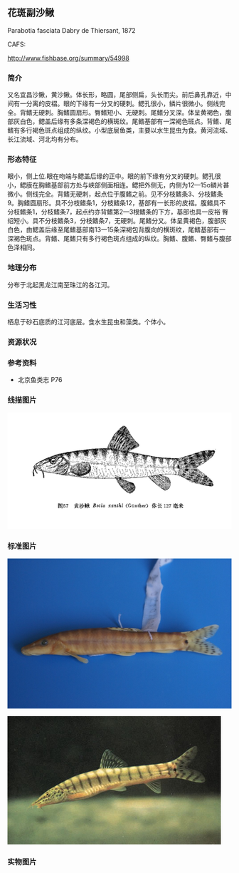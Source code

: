 ## 花斑副沙鳅

Parabotia fasciata  Dabry de Thiersant, 1872

CAFS:

<http://www.fishbase.org/summary/54998>

### 简介

又名宜昌沙鳅，黄沙鳅。体长形，略圆，尾部侧扁，头长而尖。前后鼻孔靠近，中间有一分离的皮褶。眼的下缘有一分叉的硬刺。鳃孔很小，鳞片很微小。侧线完全。背鳍无硬刺。胸鳍圆扇形。臀鳍短小、无硬刺。尾鳍分叉深。体呈黄褐色，腹部灰白色，鳃盖后缘有多条深褐色的横斑纹。尾鳍基部有一深褐色斑点。背鳍、尾鳍有多行褐色斑点组成的纵纹。小型底层鱼类，主要以水生昆虫为食。黄河流域、长江流域、河北均有分布。

### 形态特征

眼小，侧上位.眼在吻端与鳃盖后缘的正中。眼的前下缘有分叉的硬刺。鳃孔很小，鳃膜在胸鳍基部前方处与峡部侧面相连。鳃把外侧无，内侧为12—15o鳞片甚微小。侧线完全。背鳍无硬刺，起点位于腹鳍之前。见不分枝鳍条3、分枝鳍条9。胸鳍圆扇形。具不分枝鳍条1，分枝鳍条12，基部有一长形的皮褶。腹鳍具不分枝鳍条1，分枝鳍条7，起点约亦背鳍第2—3根鳍条的下方，基部也具一皮裕 臀绍短小。具不分枝鳍条3，分枝鳍条7，无硬刺。尾鳍分又。体呈黄褐色，腹部灰白色，由鳃盖后缘至尾鳍基部南13一15条深褐包背腹向的横斑纹，尾鳍基部有一深褐色斑点。背鳍、尾鳍只有多行褐色斑点组成的纵纹。胸鳍、腹鳍、臀鳍与腹部色泽相同。

### 地理分布

分布于北起黑龙江南至珠江的各江河。

### 生活习性

栖息于砂石底质的江河底层。食水生昆虫和藻类。个体小。

### 资源状况

### 参考资料

- 北京鱼类志 P76

### 线描图片

![图片](photos/花斑副沙鳅.jpg)

### 标准图片

![图片](photos/花斑副沙鳅A.jpg)

![图片](photos/花斑副沙鳅B.jpg)

### 实物图片

